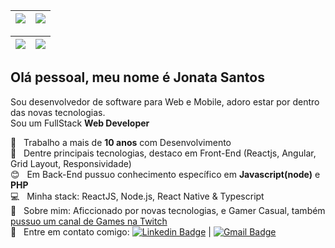  | <img align="center" src="https://github-readme-stats.vercel.app/api?username=jonatafsa&show_icons=true&theme=radical" /> | <img align="center" src="https://github-readme-stats.vercel.app/api/top-langs/?username=jonatafsa&layout=compact&show_icons=true&theme=radical" /> |
| ------------- | ------------- |

 <section>
 
 | <img align="center" src="https://github-readme-stats.vercel.app/api/wakatime?username=jonatafsa&show_icons=true&theme=radical" /> | <img align="center" src="https://github-readme-streak-stats.herokuapp.com/?user=jonatafsa&show_icons=true&theme=radical" /></a> |
| ------------- | ------------- |
 
 </section>

## Olá pessoal, meu nome é Jonata Santos
Sou desenvolvedor de software para Web e Mobile, adoro estar por dentro das novas tecnologias.
<br />
Sou um FullStack **Web Developer**

 🛄 &nbsp; Trabalho a mais de **10 anos** com Desenvolvimento
 <br/> :purple_heart: &nbsp; Dentre principais tecnologias, destaco em Front-End (Reactjs, Angular, Grid Layout, Responsividade)
 <br/> :blush: &nbsp; Em Back-End pussuo conhecimento específico em **Javascript(node)** e **PHP**
 <br/> :computer: &nbsp; Minha stack: ReactJS, Node.js, React Native & Typescript
 <br/> 💬  &nbsp; Sobre mim: Aficcionado por novas tecnologias, e Gamer Casual, também [pussuo um canal de Games na Twitch](https://www.twitch.tv/feargamesjs)
 <br/> :email: &nbsp; Entre em contato comigo: [![Linkedin Badge](https://img.shields.io/badge/-JonataSantos-blue?style=flat-square&logo=Linkedin&logoColor=white&link=https://www.linkedin.com/in/jonata-rodrigues-41b250191/)](https://www.linkedin.com/in/jonata-rodrigues-41b250191/) 
| 
[![Gmail Badge](https://img.shields.io/badge/-jonatafsa.js@gmail.com-c14438?style=flat-square&logo=Gmail&logoColor=white&link=mailto:jonatafsa.js@gmail.com)](mailto:jonatafsa.js@gmail.com)


<!--
**jonatafsa/jonatafsa** is a ✨ _special_ ✨ repository because its `README.md` (this file) appears on your GitHub profile.

Here are some ideas to get you started:

- 🔭 I’m currently working on ...
- 🌱 I’m currently learning ...
- 👯 I’m looking to collaborate on ...
- 🤔 I’m looking for help with ...
- 💬 Ask me about ...
- 📫 How to reach me: ...
- 😄 Pronouns: ...
- ⚡ Fun fact: ...
-->
